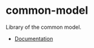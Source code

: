 # common-model

Library of the common model.

- [Documentation](https://nexus.bremersee.org/repository/maven-sites/common-model/1.1.0-SNAPSHOT/index.html)

